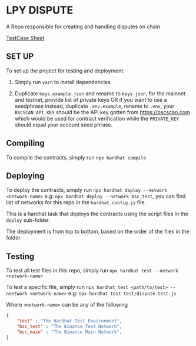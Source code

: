 # LPY DISPUTE

A Repo responsible for creating and handling disputes on chain

[TestCase Sheet](https://docs.google.com/spreadsheets/d/1Dzt3BeL2CGE3RBusBb9S_nm6sqAwg2tqP8Ck2LIOw1U/edit#gid=0)

## SET UP

To  set up the project for testing and deployment:

1. Simply run `yarn` to install dependencies

2. Duplicate `keys.example.json` and rename to `keys.json`, for the mainnet and testnet, provide list of private keys OR if you want to use a seedphrase instead, duplicate `.env.example`, rename to `.env`, your `BSCSCAN_API_KEY` should be the API key gotten from <https://bscscan.com> which would be used for contract verification while the `PRIVATE_KEY` should equal your account seed phrase.

## Compiling

To compile the contracts, simply run `npx hardhat compile`

## Deploying

To deploy the contracts, simply run `npx hardhat deploy --network <network-name>` e.g:  `npx hardhat deploy --network bsc_test`, you can find list of networks for this repo in the `hardhat.config.js` file.

This is a hardhat task that deploys the contracts using the script files in the `deploy` sub-folder.

The deployment is from top to bottom, based on the order of the files in the folder.

## Testing

To test all test files in this repo, simply run `npx hardhat test --network <network-name>` 

To test a specific file, simply run `npx hardhat test <path/to/test> --neetwork <network-name>` e.g: `npx hardhat test test/dispute.test.js`

Where `<network-name>` can be any of the following

```json
{
    "test" : "The Hardhat Test Environment",
    "bsc_test" : "The Binance Test Network",
    "bsc_main" : "The Binance Main Network",
}
```
